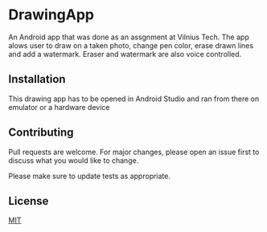 # DrawingApp
 An Android app that was done as an assgnment at Vilnius Tech.
The app alows user to draw on a taken photo, change pen color, erase drawn lines and add a watermark. Eraser and watermark are also voice controlled.

## Installation
This drawing app has to be opened in Android Studio and ran from there on emulator or a hardware device


## Contributing
Pull requests are welcome. For major changes, please open an issue first to discuss what you would like to change.

Please make sure to update tests as appropriate.

## License
[MIT](https://choosealicense.com/licenses/mit/)

